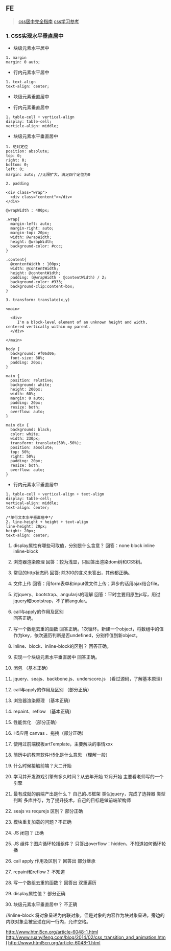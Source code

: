 ## FE

> [css居中完全指南](http://www.jianshu.com/p/61c431fd924a)
> [css学习参考](http://learn.shayhowe.com/advanced-html-css/css-transforms/)
### 1. CSS实现水平垂直居中

* 块级元素水平居中

```
1. margin
margin: 0 auto;
```

* 行内元素水平居中

```
1. text-align
text-align: center;
```

* 块级元素垂直居中


* 行内元素垂直居中

```
1. table-cell + vertical-align
display: table-cell;
verticle-align: middle;
```

* 块级元素水平垂直居中

```
1. 绝对定位
position: absolute;
top: 0;
right: 0;
bottom: 0;
left: 0;
margin: auto; //无限扩大，满足四个定位为0 

2. padding

<div class="wrap">
  <div class="content"></div>
</div>

@wrapWidth : 400px;

.wrap{
  margin-left: auto;
  margin-right: auto;
  margin-top: 20px;
  width: @wrapWidth;
  height: @wrapWidth;
  background-color: #ccc;
}

.content{
  @contentWidth : 100px;
  width: @contentWidth;
  height: @contentWidth;
  padding: (@wrapWidth - @contentWidth) / 2;
  background-color: #333;
  background-clip:content-box;
}

3. transform: translate(x,y)

<main>
  
  <div>
     I'm a block-level element of an unknown height and width, centered vertically within my parent.
  </div>
  
</main>

body {
  background: #f06d06;
  font-size: 80%;
  padding: 20px;
}

main {
  position: relative;
  background: white;
  height: 200px;
  width: 60%;
  margin: 0 auto;
  padding: 20px;
  resize: both;
  overflow: auto;
}

main div {
  background: black;
  color: white;
  width: 230px;
  transform: translate(50%,-50%);
  position: absolute;
  top: 50%;
  right: 50%;
  padding: 20px;
  resize: both;
  overflow: auto;
}
```

* 行内元素水平垂直居中

```
1. table-cell + vertical-align + text-align
display: table-cell;
vertical-align: middle;
text-align: center;

/*单行文本水平垂直居中*/
2. line-height + height + text-align
line-height: 20px;
height: 20px;
text-align: center;
```

1. display属性有哪些可取值，分别是什么含意？
   回答：none block inline inline-block 
2. 浏览器渲染原理
   回答：较为浅显，只回答出渲染dom树和CSS树。
3. 常见的http状态码
   回答: 除300的含义未答出，其他都正确。
4. 文件上传
   回答：用form表单和input做文件上传；异步的话用ajax结合file。
5. 对jquery、bootstrap、angularjs的理解
   回答：平时主要用原生js写，用过jquery和bootstrap，不了解angular。
6. call与apply的作用及区别    
   回答正确。
7. 写一个数组去重的函数
   回答正确。1次循环。新建一个object，将数组中的值作为key，依次遍历判断是否undefined，分别传值到新object。
8. inline、block、inline-block的区别？
   回答正确。
9. 实现一个块级元素水平垂直居中
   回答正确。

1. 闭包 （基本正确）
2. jquery、seajs、backbone.js、underscore.js （看过源码，了解基本原理）
3. call与apply的作用及区别  （部分正确）
4. 浏览器渲染原理 （基本正确）
5. repaint、reflow （基本正确）
6. 性能优化 （部分正确）
7. H5应用 canvas 、拖拽（部分正确）
8. 使用过前端模板artTemplate，主要解决的事情xxx
9. 简历中的教育软件H5化是什么意思 （理解一般）


1. 什么时候接触前端？大二开始 
2. 学习并开发游戏引擎有多久时间？从去年开始 12月开始  主要看老师写的一个引擎
3. 最有成就的前端产出是什么？ 自己的JS框架 类似jquery，完成了选择器 类型判断 多库并存，为了提升技术，自己的目标是做前端架构师
4. seajs vs requrejs  区别？ 部分正确
5. 模块重复加载的问题？不正确
6. JS 闭包？ 正确 
7. JS 组件？图片循环轮播组件？ 只答出overflow：hidden，不知道如何循环轮播
8. call apply 作用及区别？ 回答出 部分继承
9. repaint和reflow？ 不知道
10. 写一个数组去重的函数？ 回答出 双重遍历
11. display属性值？ 部分正确
12. 块级元素水平垂直居中？ 不正确

//inline-block
将对象呈递为内联对象，但是对象的内容作为块对象呈递。旁边的内联对象会被呈递在同一行内，允许空格。

http://www.html5cn.org/article-6048-1.html
http://www.ruanyifeng.com/blog/2014/02/css_transition_and_animation.html
http://www.html5cn.org/article-6048-1.html
